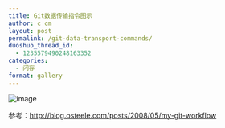 ```yaml
---
title: Git数据传输指令图示
author: c cm
layout: post
permalink: /git-data-transport-commands/
duoshuo_thread_id:
  - 1235579490248163352
categories:
  - 闪存
format: gallery
---
```


![image](http://assets.osteele.com/images/2008/git-transport.png)

参考：<http://blog.osteele.com/posts/2008/05/my-git-workflow>
